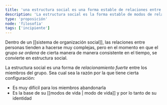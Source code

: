 ```yaml
---
title: 'una estructura social es una forma estable de relaciones entre los miembros del grupo'
description: 'La estructura social es la forma estable de modos de relación'
type: 'proposición'
node: 'filosofía'
tags: ['incipiente']
---
```


Dentro de un [[sistema de organización social]], las relaciones entre personas tienden a hacerse muy complejas, pero en el momento en que el grupo *se ordena* de cierta manera de manera consistente en el tiempo, se convierte en estructura social.

La estructura social es una forma de *relacionamiento fuerte* entre los miembros del grupo. Sea cual sea la razón por la que tiene cierta configuración:

- Es muy difícil para los miembros abandonarla
- Es la base de su [[modos de vida | modo de vida]] y por lo tanto de su identidad